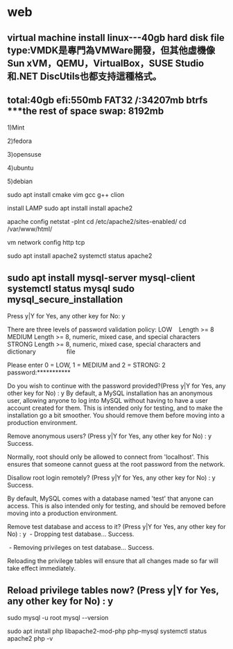# web
virtual machine install linux---40gb
hard disk file type:VMDK是專門為VMWare開發，但其他虛機像Sun xVM，QEMU，VirtualBox，SUSE Studio和.NET DiscUtils也都支持這種格式。
---------------------------------------------------------------
total:40gb
efi:550mb FAT32 
/:34207mb btrfs    ***the rest of space 
swap: 8192mb
---------------------------------------------------------------

1)Mint


2)fedora



3)opensuse



4)ubuntu


5)debian


sudo apt install cmake vim gcc g++ clion

install LAMP
sudo apt install install apache2


apache config
netstat -plnt
cd /etc/apache2/sites-enabled/
cd /var/www/html/

vm network config
http tcp 





sudo apt install apache2
systemctl status apache2

sudo apt install mysql-server mysql-client
systemctl status mysql
sudo mysql_secure_installation
-------------------------------------------------------------------------------------------------------------
Press y|Y for Yes, any other key for No: y

There are three levels of password validation policy:
LOW    Length >= 8
MEDIUM Length >= 8, numeric, mixed case, and special characters
STRONG Length >= 8, numeric, mixed case, special characters and dictionary                  file

Please enter 0 = LOW, 1 = MEDIUM and 2 = STRONG: 2
password:***********

Do you wish to continue with the password provided?(Press y|Y for Yes, any other key for No) : y
By default, a MySQL installation has an anonymous user,
allowing anyone to log into MySQL without having to have
a user account created for them. This is intended only for
testing, and to make the installation go a bit smoother.
You should remove them before moving into a production
environment.

Remove anonymous users? (Press y|Y for Yes, any other key for No) : y
Success.


Normally, root should only be allowed to connect from
'localhost'. This ensures that someone cannot guess at
the root password from the network.

Disallow root login remotely? (Press y|Y for Yes, any other key for No) : y
Success.

By default, MySQL comes with a database named 'test' that
anyone can access. This is also intended only for testing,
and should be removed before moving into a production
environment.


Remove test database and access to it? (Press y|Y for Yes, any other key for No) : y
 - Dropping test database...
Success.

 - Removing privileges on test database...
Success.

Reloading the privilege tables will ensure that all changes
made so far will take effect immediately.

Reload privilege tables now? (Press y|Y for Yes, any other key for No) : y
---------------------------------------------------------------------------------------

sudo mysql -u root
mysql --version


sudo apt install php libapache2-mod-php php-mysql
systemctl status apache2
php -v












